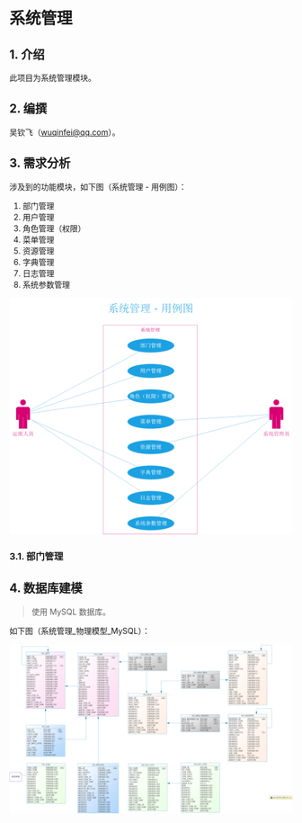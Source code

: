 # 系统管理

## 1. 介绍

此项目为系统管理模块。

## 2. 编撰

吴钦飞（wuqinfei@qq.com）。

## 3. 需求分析

涉及到的功能模块，如下图（系统管理 - 用例图）：

1. 部门管理
2. 用户管理
3. 角色管理（权限）
4. 菜单管理
5. 资源管理
6. 字典管理
7. 日志管理
8. 系统参数管理

![系统管理_需求分析_系统框架图](./docs/visio/系统管理_需求分析_系统框架图.png)

### 3.1. 部门管理


## 4. 数据库建模

>使用 MySQL 数据库。

如下图（系统管理_物理模型_MySQL）：

![系统管理_物理模型_MySQL](./docs/powserDesigner/系统管理_物理模型_MySQL.png)
